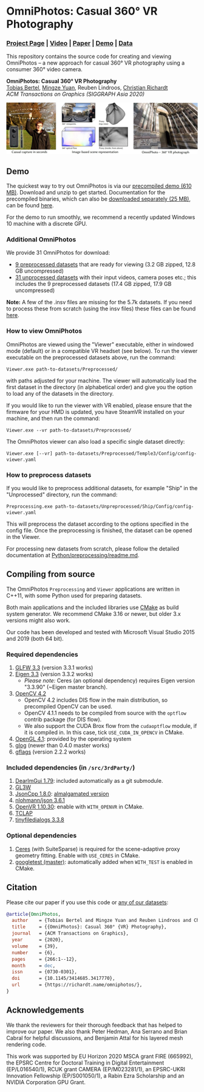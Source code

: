 # OmniPhotos: Casual 360° VR Photography
### [Project Page](https://richardt.name/publications/omniphotos/) | [Video](https://vimeo.com/456866335) | [Paper](https://richardt.name/publications/omniphotos/OmniPhotos-BertelEtAl-SIGAsia2020-paper.pdf) | [Demo](#demo) | [Data](https://doi.org/10.15125/BATH-00948)


This repository contains the source code for creating and viewing OmniPhotos – a new approach for
casual 360° VR photography using a consumer 360° video camera.

**OmniPhotos: Casual 360° VR Photography**  
[Tobias Bertel](https://tobias-bertel.com/), [Mingze Yuan](https://yuanmingze.github.io/), Reuben Lindroos, [Christian Richardt](https://richardt.name)  
_ACM Transactions on Graphics (SIGGRAPH Asia 2020)_

<img src='docs/images/teaser.jpg'/>


## Demo 

The quickest way to try out OmniPhotos is via our [precompiled demo (610 MB)](https://github.com/cr333/OmniPhotos/releases/download/v1.0/OmniPhotos-Demo-v1.0.2-win10-x64.zip).
Download and unzip to get started.
Documentation for the precompiled binaries, which can also be [downloaded separately (25 MB)](https://github.com/cr333/OmniPhotos/releases/download/v1.0/OmniPhotos-v1.0.2-win10-x64.zip), can be found [here](docs/demo/README.md).

For the demo to run smoothly, we recommend a recently updated Windows 10 machine with a discrete GPU.


### Additional OmniPhotos

We provide 31 OmniPhotos for download:
* [9 preprocessed datasets](https://researchdata.bath.ac.uk/948/5/Preprocessed.zip) that are ready for viewing (3.2 GB zipped, 12.8 GB uncompressed)
* [31 unprocessed datasets](https://researchdata.bath.ac.uk/948/6/Unprocessed.zip) with their input videos, camera poses etc.; this includes the 9 preprocessed datasets (17.4 GB zipped, 17.9 GB uncompressed)

**Note:** A few of the .insv files are missing for the 5.7k datasets. If you need to process these from scratch (using the insv files) these files can be found [here](https://www.dropbox.com/sh/uz6lh0e0fbguir9/AABcWBGFy6fdLejOmS0zQioqa?dl=0). 

### How to view OmniPhotos

OmniPhotos are viewed using the "Viewer" executable, either in windowed mode (default) or in a compatible VR headset (see below).
To run the viewer executable on the preprocessed datasets above, run the command:
	
	Viewer.exe path-to-datasets/Preprocessed/

with paths adjusted for your machine.
The viewer will automatically load the first dataset in the directory (in alphabetical order) and give you the option to load any of the datasets in the directory.

If you would like to run the viewer with VR enabled, please ensure that the firmware for your HMD is updated, you have SteamVR installed on your machine, and then run the command:

	Viewer.exe --vr path-to-datasets/Preprocessed/

The OmniPhotos viewer can also load a specific single dataset directly:

```
Viewer.exe [--vr] path-to-datasets/Preprocessed/Temple3/Config/config-viewer.yaml
```


### How to preprocess datasets

If you would like to preprocess additional datasets, for example "Ship" in the "Unprocessed" directory, run the command:

	Preprocessing.exe path-to-datasets/Unpreprocessed/Ship/Config/config-viewer.yaml

This will preprocess the dataset according to the options specified in the config file.
Once the preprocessing is finished, the dataset can be opened in the Viewer.

For processing new datasets from scratch, please follow the detailed documentation at [Python/preprocessing/readme.md](./Python/preprocessing/readme.md).


## Compiling from source

The OmniPhotos `Preprocessing` and `Viewer` applications are written in C++11, with some Python used for preparing datasets.

Both main applications and the included libraries use [CMake](https://cmake.org/) as build system generator.
We recommend CMake 3.16 or newer, but older 3.x versions might also work.

Our code has been developed and tested with Microsoft Visual Studio 2015 and 2019 (both 64 bit).


### Required dependencies

1. [GLFW 3.3](http://www.glfw.org/) (version 3.3.1 works)
2. [Eigen 3.3](http://eigen.tuxfamily.org) (version 3.3.2 works)
   * *Please note:* Ceres (an optional dependency) requires Eigen version "3.3.90" (~Eigen master branch).
3. [OpenCV 4.2](https://opencv.org/)
   * OpenCV 4.2 includes DIS flow in the main distribution, so precompiled OpenCV can be used.
   * OpenCV 4.1.1 needs to be compiled from source with the `optflow` contrib package (for DIS flow).
   * We also support the CUDA Brox flow from the `cudaoptflow` module, if it is compiled in. In this case, tick `USE_CUDA_IN_OPENCV` in CMake.
4. [OpenGL 4.1](https://www.opengl.org/): provided by the operating system
5. [glog](https://github.com/google/glog) (newer than 0.4.0 master works)
6. [gflags](https://github.com/gflags/gflags) (version 2.2.2 works)


### Included dependencies (in `/src/3rdParty/`)

1. [DearImGui 1.79](https://github.com/ocornut/imgui): included automatically as a git submodule.
2. [GL3W](https://github.com/skaslev/gl3w)
3. [JsonCpp 1.8.0](https://github.com/open-source-parsers/jsoncpp): [almalgamated version](https://github.com/open-source-parsers/jsoncpp/wiki/Amalgamated-(Possibly-outdated))
4. [nlohmann/json 3.6.1](https://github.com/nlohmann/json)
5. [OpenVR 1.10.30](https://github.com/ValveSoftware/openvr): enable with `WITH_OPENVR` in CMake.
6. [TCLAP](http://tclap.sourceforge.net/)
7. [tinyfiledialogs 3.3.8](https://sourceforge.net/projects/tinyfiledialogs/)


### Optional dependencies

1. [Ceres](http://ceres-solver.org/) (with SuiteSparse) is required for the scene-adaptive proxy geometry fitting. Enable with `USE_CERES` in CMake.
2. [googletest (master)](https://github.com/google/googletest): automatically added when `WITH_TEST` is enabled in CMake.


## Citation

Please cite our paper if you use this code or [any of our datasets](https://doi.org/10.15125/BATH-00948):

```bibtex
@article{OmniPhotos,
  author    = {Tobias Bertel and Mingze Yuan and Reuben Lindroos and Christian Richardt},
  title     = {{OmniPhotos}: Casual 360° {VR} Photography},
  journal   = {ACM Transactions on Graphics},
  year      = {2020},
  volume    = {39},
  number    = {6},
  pages     = {266:1--12},
  month     = dec,
  issn      = {0730-0301},
  doi       = {10.1145/3414685.3417770},
  url       = {https://richardt.name/omniphotos/},
}
```

## Acknowledgements

We thank the reviewers for their thorough feedback that has helped to improve our paper. We also thank Peter Hedman, Ana Serrano and Brian Cabral for helpful discussions, and Benjamin Attal for his layered mesh rendering code.

This work was supported by EU Horizon 2020 MSCA grant FIRE (665992), the EPSRC Centre for Doctoral Training in Digital Entertainment (EP/L016540/1), RCUK grant CAMERA (EP/M023281/1), an EPSRC-UKRI Innovation Fellowship (EP/S001050/1), a Rabin Ezra Scholarship and an NVIDIA Corporation GPU Grant.
